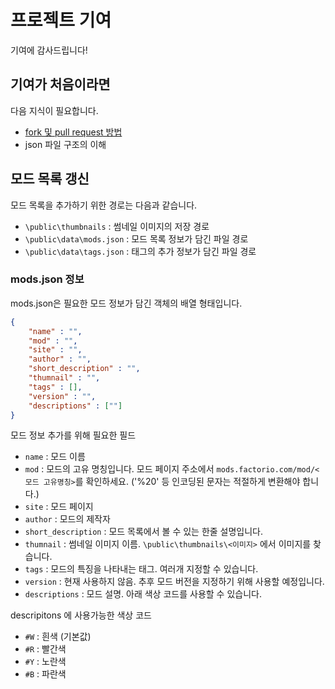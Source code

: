 # 프로젝트 기여

기여에 감사드립니다!

## 기여가 처음이라면

다음 지식이 필요합니다.

- [fork 및 pull request 방법](https://docs.github.com/ko/pull-requests/collaborating-with-pull-requests/proposing-changes-to-your-work-with-pull-requests/creating-a-pull-request)
- json 파일 구조의 이해

## 모드 목록 갱신

모드 목록을 추가하기 위한 경로는 다음과 같습니다.

- `\public\thumbnails` : 썸네일 이미지의 저장 경로
- `\public\data\mods.json` : 모드 목록 정보가 담긴 파일 경로
- `\public\data\tags.json` : 태그의 추가 정보가 담긴 파일 경로

### mods.json 정보

mods.json은 필요한 모드 정보가 담긴 객체의 배열 형태입니다.

```json
{
    "name" : "",
    "mod" : "",
    "site" : "",
    "author" : "",
    "short_description" : "",
    "thumnail" : "",
    "tags" : [],
    "version" : "",
    "descriptions" : [""]
}
```

모드 정보 추가를 위해 필요한 필드
- `name` : 모드 이름
- `mod` : 모드의 고유 명칭입니다. 모드 페이지 주소에서 `mods.factorio.com/mod/<모드 고유명칭>`를 확인하세요. ('%20' 등 인코딩된 문자는 적절하게 변환해야 합니다.)
- `site` : 모드 페이지
- `author` : 모드의 제작자
- `short_description` : 모드 목록에서 볼 수 있는 한줄 설명입니다.
- `thumnail` : 썸네일 이미지 이름. `\public\thumbnails\<이미지>` 에서 이미지를 찾습니다.
- `tags` : 모드의 특징을 나타내는 태그. 여러개 지정할 수 있습니다.
- `version` : 현재 사용하지 않음. 추후 모드 버전을 지정하기 위해 사용할 예정입니다.
- `descriptions` : 모드 설명. 아래 색상 코드를 사용할 수 있습니다.

descripitons 에 사용가능한 색상 코드
- `#W` : 흰색 (기본값)
- `#R` : 빨간색
- `#Y` : 노란색
- `#B` : 파란색